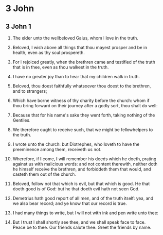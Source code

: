 # 3 John

## 3 John 1

1. The elder unto the wellbeloved Gaius, whom I love in the truth.

2. Beloved, I wish above all things that thou mayest prosper and be in health, even as thy soul prospereth.

3. For I rejoiced greatly, when the brethren came and testified of the truth that is in thee, even as thou walkest in the truth.

4. I have no greater joy than to hear that my children walk in truth.

5. Beloved, thou doest faithfully whatsoever thou doest to the brethren, and to strangers;

6. Which have borne witness of thy charity before the church: whom if thou bring forward on their journey after a godly sort, thou shalt do well:

7. Because that for his name's sake they went forth, taking nothing of the Gentiles.

8. We therefore ought to receive such, that we might be fellowhelpers to the truth.

9. I wrote unto the church: but Diotrephes, who loveth to have the preeminence among them, receiveth us not.

10. Wherefore, if I come, I will remember his deeds which he doeth, prating against us with malicious words: and not content therewith, neither doth he himself receive the brethren, and forbiddeth them that would, and casteth them out of the church.

11. Beloved, follow not that which is evil, but that which is good. He that doeth good is of God: but he that doeth evil hath not seen God.

12. Demetrius hath good report of all men, and of the truth itself: yea, and we also bear record; and ye know that our record is true.

13. I had many things to write, but I will not with ink and pen write unto thee:

14. But I trust I shall shortly see thee, and we shall speak face to face. Peace be to thee. Our friends salute thee. Greet the friends by name.

